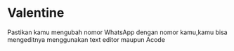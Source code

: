 # Valentine

Pastikan kamu mengubah nomor WhatsApp dengan nomor kamu,kamu bisa mengeditnya menggunakan text editor maupun Acode
